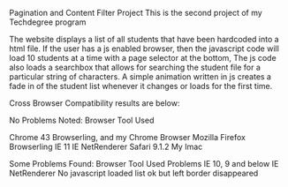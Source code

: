 Pagination and Content Filter Project
This is the second project of my Techdegree program


The website displays a list of all students that have been
hardcoded into a html file.
If the user has a js enabled browser, then the javascript code
will load 10 students at a time with a page selector at the bottom,
The js code also loads a searchbox that allows for searching the 
student file for a particular string of characters.
A simple animation written in js creates a fade in of the student list
whenever it changes or loads for the first time.

Cross Browser Compatibility results are below:

No Problems Noted:
  Browser                       Tool Used
  
  Chrome 43                     Browserling, and my Chrome Browser
  Mozilla Firefox               Browserling
  IE 11                         IE NetRenderer
  Safari 9.1.2                  My Imac

Some Problems Found:
  Browser                       Tool Used               Problems
  IE 10, 9 and below            IE NetRenderer          No javascript loaded list ok but left border disappeared
  
